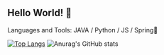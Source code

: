## Hello World! 👋


Languages and Tools:
JAVA / Python / JS / 
Spring🌱

[![Top Langs](https://github-readme-stats.vercel.app/api/top-langs/?username=yuuDev01&layout=compact&theme=vue&langs_count=5)](https://github.com/anuraghazra/github-readme-stats)
![Anurag's GitHub stats](https://github-readme-stats.vercel.app/api?username=yuuDev01&theme=vue&show_icons=true)


<!--
**yuuDev01/yuuDev01** is a ✨ _special_ ✨ repository because its `README.md` (this file) appears on your GitHub profile.

Here are some ideas to get you started:

- 🔭 I’m currently working on ...
- 🌱 I’m currently learning ...
- 👯 I’m looking to collaborate on ...
- 🤔 I’m looking for help with ...
- 💬 Ask me about ...
- 📫 How to reach me: ...
- 😄 Pronouns: ...
- ⚡ Fun fact: ...
-->
